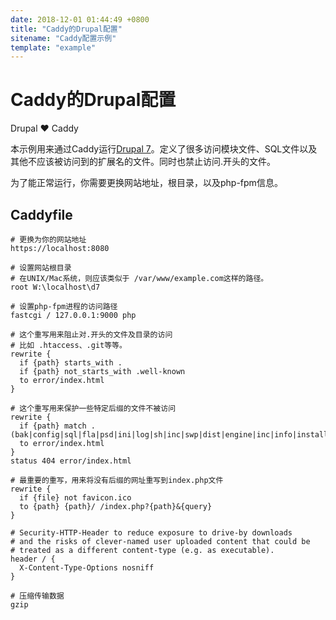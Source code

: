 ```yaml
---
date: 2018-12-01 01:44:49 +0800
title: "Caddy的Drupal配置"
sitename: "Caddy配置示例"
template: "example"
---
```


# Caddy的Drupal配置

Drupal ♥️ Caddy

本示例用来通过Caddy运行[Drupal 7](https://www.drupal.org/)。定义了很多访问模块文件、SQL文件以及其他不应该被访问到的扩展名的文件。同时也禁止访问.开头的文件。

为了能正常运行，你需要更换网站地址，根目录，以及php-fpm信息。

## Caddyfile

```caddy
# 更换为你的网站地址
https://localhost:8080

# 设置网站根目录
# 在UNIX/Mac系统，则应该类似于 /var/www/example.com这样的路径。
root W:\localhost\d7

# 设置php-fpm进程的访问路径
fastcgi / 127.0.0.1:9000 php

# 这个重写用来阻止对.开头的文件及目录的访问
# 比如 .htaccess、.git等等。
rewrite {
  if {path} starts_with .
  if {path} not_starts_with .well-known
  to error/index.html
}

# 这个重写用来保护一些特定后缀的文件不被访问
rewrite {
  if {path} match .(bak|config|sql|fla|psd|ini|log|sh|inc|swp|dist|engine|inc|info|install|make|module|profile|test|po|sh|sql|theme|tpl|tpl.php|xtmpl|sw|bak|orig|save)$
  to error/index.html
}
status 404 error/index.html

# 最重要的重写，用来将没有后缀的网址重写到index.php文件
rewrite {
  if {file} not favicon.ico
  to {path} {path}/ /index.php?{path}&{query}
}

# Security-HTTP-Header to reduce exposure to drive-by downloads 
# and the risks of clever-named user uploaded content that could be 
# treated as a different content-type (e.g. as executable).
header / {
  X-Content-Type-Options nosniff
}

# 压缩传输数据
gzip
```
